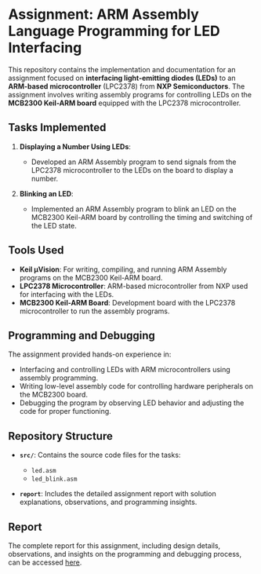 # Assignment: ARM Assembly Language Programming for LED Interfacing

This repository contains the implementation and documentation for an assignment focused on **interfacing light-emitting diodes (LEDs)** to an **ARM-based microcontroller** (LPC2378) from **NXP Semiconductors**. The assignment involves writing assembly programs for controlling LEDs on the **MCB2300 Keil-ARM board** equipped with the LPC2378 microcontroller.

## Tasks Implemented

1. **Displaying a Number Using LEDs**:

   - Developed an ARM Assembly program to send signals from the LPC2378 microcontroller to the LEDs on the board to display a number.

2. **Blinking an LED**:
   - Implemented an ARM Assembly program to blink an LED on the MCB2300 Keil-ARM board by controlling the timing and switching of the LED state.

## Tools Used

- **Keil µVision**: For writing, compiling, and running ARM Assembly programs on the MCB2300 Keil-ARM board.
- **LPC2378 Microcontroller**: ARM-based microcontroller from NXP used for interfacing with the LEDs.
- **MCB2300 Keil-ARM Board**: Development board with the LPC2378 microcontroller to run the assembly programs.

## Programming and Debugging

The assignment provided hands-on experience in:

- Interfacing and controlling LEDs with ARM microcontrollers using assembly programming.
- Writing low-level assembly code for controlling hardware peripherals on the MCB2300 board.
- Debugging the program by observing LED behavior and adjusting the code for proper functioning.

## Repository Structure

- **`src/`**: Contains the source code files for the tasks:

  - `led.asm`
  - `led_blink.asm`

- **`report`**: Includes the detailed assignment report with solution explanations, observations, and programming insights.

## Report

The complete report for this assignment, including design details, observations, and insights on the programming and debugging process, can be accessed [here](https://github.com/aadarshram/MicroProcessorsLab_EE2016/blob/main/Assignment_8/Assgn8_Report.pdf).
